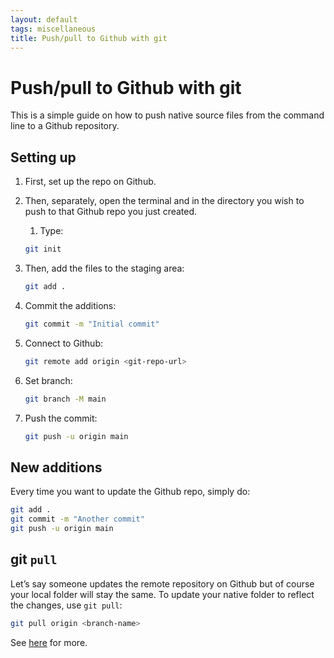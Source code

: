```yaml
---
layout: default
tags: miscellaneous 
title: Push/pull to Github with git 
---
```


# Push/pull to Github with git 

This is a simple guide on how to push native source files from the command line to a Github repository. 


## Setting up

1. First, set up the repo on Github. 
2. Then, separately, open the terminal and in the directory you wish to push to that Github repo you just created. 
    1. Type: 
    
    ```bash
    git init 
    ```
    
3. Then, add the files to the staging area: 
    
    ```bash
    git add .
    ```
    
4. Commit the additions: 
    
    ```bash
    git commit -m "Initial commit"
    ```
    
5. Connect to Github: 
    
    ```bash
    git remote add origin <git-repo-url>
    ```
    
6. Set branch: 
    
    ```bash
    git branch -M main
    ```
    
7. Push the commit: 
    
    ```bash
    git push -u origin main
    ```
    

## New additions

Every time you want to update the Github repo, simply do: 

```bash
git add .
git commit -m "Another commit" 
git push -u origin main
```

## git `pull`

Let’s say someone updates the remote repository on Github but of course your local folder will stay the same. To update your native folder to reflect the changes, use `git pull`: 

```bash
git pull origin <branch-name>
```

See [here](https://www.freecodecamp.org/news/git-pull-explained/) for more.

